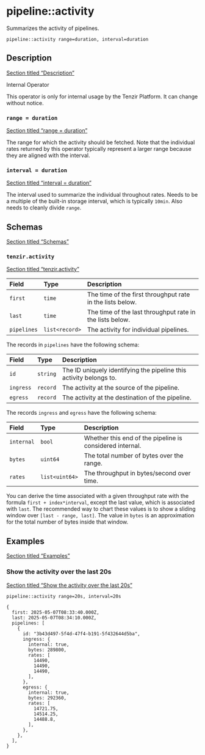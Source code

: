 # pipeline::activity

Summarizes the activity of pipelines.

```tql
pipeline::activity range=duration, interval=duration
```

## Description

[Section titled “Description”](#description)

Internal Operator

This operator is only for internal usage by the Tenzir Platform. It can change without notice.

### `range = duration`

[Section titled “range = duration”](#range--duration)

The range for which the activity should be fetched. Note that the individual rates returned by this operator typically represent a larger range because they are aligned with the interval.

### `interval = duration`

[Section titled “interval = duration”](#interval--duration)

The interval used to summarize the individual throughout rates. Needs to be a multiple of the built-in storage interval, which is typically `10min`. Also needs to cleanly divide `range`.

## Schemas

[Section titled “Schemas”](#schemas)

### `tenzir.activity`

[Section titled “tenzir.activity”](#tenziractivity)

| Field       | Type           | Description                                               |
| :---------- | :------------- | :-------------------------------------------------------- |
| `first`     | `time`         | The time of the first throughput rate in the lists below. |
| `last`      | `time`         | The time of the last throughput rate in the lists below.  |
| `pipelines` | `list<record>` | The activity for individual pipelines.                    |

The records in `pipelines` have the following schema:

| Field     | Type     | Description                                                        |
| :-------- | :------- | :----------------------------------------------------------------- |
| `id`      | `string` | The ID uniquely identifying the pipeline this activity belongs to. |
| `ingress` | `record` | The activity at the source of the pipeline.                        |
| `egress`  | `record` | The activity at the destination of the pipeline.                   |

The records `ingress` and `egress` have the following schema:

| Field      | Type           | Description                                              |
| :--------- | :------------- | :------------------------------------------------------- |
| `internal` | `bool`         | Whether this end of the pipeline is considered internal. |
| `bytes`    | `uint64`       | The total number of bytes over the range.                |
| `rates`    | `list<uint64>` | The throughput in bytes/second over time.                |

You can derive the time associated with a given throughput rate with the formula `first + index*interval`, except the last value, which is associated with `last`. The recommended way to chart these values is to show a sliding window over `[last - range, last]`. The value in `bytes` is an approximation for the total number of bytes inside that window.

## Examples

[Section titled “Examples”](#examples)

### Show the activity over the last 20s

[Section titled “Show the activity over the last 20s”](#show-the-activity-over-the-last-20s)

```tql
pipeline::activity range=20s, interval=20s
```

```tql
{
  first: 2025-05-07T08:33:40.000Z,
  last: 2025-05-07T08:34:10.000Z,
  pipelines: [
    {
      id: "3b43d497-5f4d-47f4-b191-5f432644d5ba",
      ingress: {
        internal: true,
        bytes: 289800,
        rates: [
          14490,
          14490,
          14490,
        ],
      },
      egress: {
        internal: true,
        bytes: 292360,
        rates: [
          14721.75,
          14514.25,
          14488.8,
        ],
      },
    },
  ],
}
```